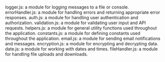 logger.js: a module for logging messages to a file or console.
errorHandler.js: a module for handling errors and returning appropriate error responses.
auth.js: a module for handling user authentication and authorization.
validation.js: a module for validating user input and API requests.
helpers.js: a module for general utility functions used throughout the application.
constants.js: a module for defining constants used throughout the application.
email.js: a module for sending email notifications and messages.
encryption.js: a module for encrypting and decrypting data.
date.js: a module for working with dates and times.
fileHandler.js: a module for handling file uploads and downloads.
